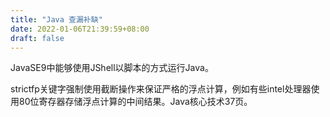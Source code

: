 ```yaml
---
title: "Java 查漏补缺"
date: 2022-01-06T21:39:59+08:00
draft: false
---
```


<!--more-->

JavaSE9中能够使用JShell以脚本的方式运行Java。

strictfp关键字强制使用截断操作来保证严格的浮点计算，例如有些intel处理器使用80位寄存器存储浮点计算的中间结果。Java核心技术37页。